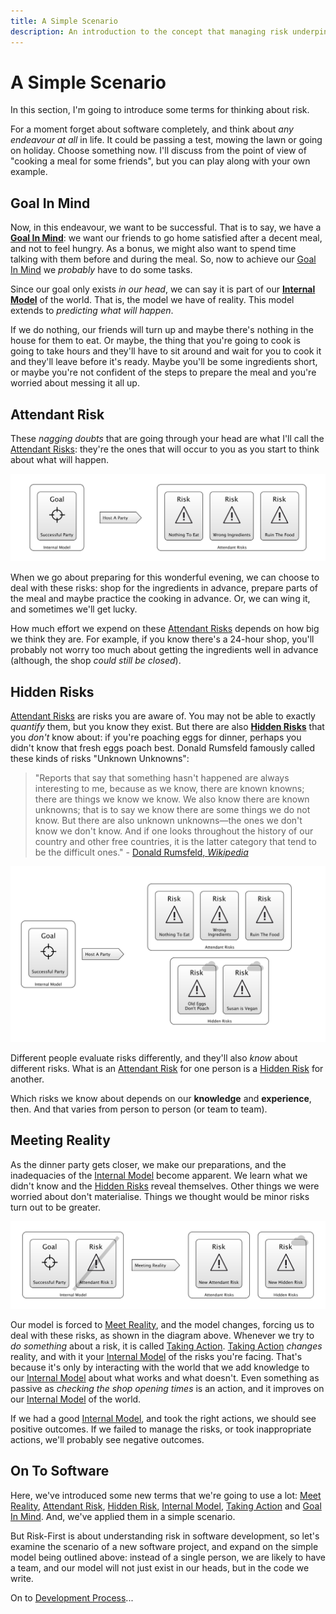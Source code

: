 ```yaml
---
title: A Simple Scenario
description: An introduction to the concept that managing risk underpins all activity on projects.
---
```


# A Simple Scenario

In this section, I'm going to introduce some terms for thinking about risk.

For a moment forget about software completely, and think about _any endeavour at all_ in life.  It could be passing a test, mowing the lawn or going on holiday.  Choose something now.   I'll discuss from the point of view of "cooking a meal for some friends", but you can play along with your own example.  

## Goal In Mind

Now, in this endeavour, we want to be successful.  That is to say, we have a **[Goal In Mind](Glossary#Goal-In-Mind)**:  we want our friends to go home satisfied after a decent meal, and not to feel hungry.   As a bonus, we might also want to spend time talking with them before and during the meal.  So, now to achieve our [Goal In Mind](Glossary#Goal-In-Mind) we *probably* have to do some tasks.  

Since our goal only exists _in our head_, we can say it is part of our **[Internal Model](Glossary#Internal-model)** of the world.  That is, the model we have of reality.  This model extends to _predicting what will happen_.

If we do nothing, our friends will turn up and maybe there's nothing in the house for them to eat.   Or maybe, the thing that you're going to cook is going to take hours and they'll have to sit around and wait for you to cook it and they'll leave before it's ready.  Maybe you'll be some ingredients short, or maybe you're not confident of the steps to prepare the meal and you're worried about messing it all up.  

## Attendant Risk

These _nagging doubts_ that are going through your head are what I'll call the [Attendant Risks](Glossary#attendant-risk):  they're the ones that will occur to you as you start to think about what will happen. 

![Goal In Mind, with the risks you know about](images/generated/introduction/goal_in_mind.png)

When we go about preparing for this wonderful evening, we can choose to deal with these risks:  shop for the ingredients in advance, prepare parts of the meal and maybe practice the cooking in advance.  Or, we can wing it, and sometimes we'll get lucky.

How much effort we expend on these [Attendant Risks](Glossary#attendant-risk) depends on how big we think they are.  For example, if you know there's a 24-hour shop, you'll probably not worry too much about getting the ingredients well in advance (although, the shop _could still be closed_).

## Hidden Risks

[Attendant Risks](Glossary#attendant-risk) are risks you are aware of.  You may not be able to exactly _quantify_ them, but you know they exist.  But there are also **[Hidden Risks](Glossary#attendant-risk)** that you _don't_ know about: if you're poaching eggs for dinner, perhaps you didn't know that fresh eggs poach best.  Donald Rumsfeld famously called these kinds of risks "Unknown Unknowns":

> "Reports that say that something hasn't happened are always interesting to me, because as we know, there are known knowns; there are things we know we know. We also know there are known unknowns; that is to say we know there are some things we do not know. But there are also unknown unknowns—the ones we don't know we don't know. And if one looks throughout the history of our country and other free countries, it is the latter category that tend to be the difficult ones." - [Donald Rumsfeld, _Wikipedia_](https://en.wikipedia.org/wiki/There_are_known_knowns)

![Goal In Mind, the risks you know about and the ones you don't](images/generated/introduction/hidden_risks.png)

Different people evaluate risks differently, and they'll also _know_ about different risks.  What is an [Attendant Risk](Glossary#attendant-risk) for one person is a [Hidden Risk](Glossary#attendant-risk) for another.     

Which risks we know about depends on our **knowledge** and **experience**, then. <!-- tweet-end --> And that varies from person to person (or team to team).  

## Meeting Reality

As the dinner party gets closer, we make our preparations, and the inadequacies of the [Internal Model](Glossary#Internal-Model) become apparent.  We learn what we didn't know and the [Hidden Risks](Glossary#hidden-risk) reveal themselves.  Other things we were worried about don't materialise.  Things we thought would be minor risks turn out to be greater.   

![How Taking Action affects Reality, and also changes your Internal Model](images/generated/introduction/model_vs_reality.png)

Our model is forced to [Meet Reality](Glossary#meet-reality), and the model changes,  forcing us to deal with these risks, as shown in the diagram above.  Whenever we try to _do something_ about a risk, it is called [Taking Action](Glossary#taking-action).  [Taking Action](Glossary#taking-action) _changes_ reality, and with it your [Internal Model](Glossary#internal-model) of the risks you're facing.  That's because it's only by interacting with the world that we add knowledge to our [Internal Model](Glossary#internal-model) about what works and what doesn't.  Even something as passive as _checking the shop opening times_ is an action, and it improves on our [Internal Model](Glossary#internal-model) of the world.

If we had a good [Internal Model](Glossary#Internal-Model), and took the right actions, we should see positive outcomes.  If we failed to manage the risks, or took inappropriate actions, we'll probably see negative outcomes.

## On To Software

Here, we've introduced some new terms that we're going to use a lot:  [Meet Reality](Glossary#meet-reality), [Attendant Risk](Glossary#attendant-risk), [Hidden Risk](Glossary#attendant-risk), [Internal Model](Glossary#Internal-model), [Taking Action](Glossary#taking-action) and [Goal In Mind](Glossary#Goal-In-Mind).  And, we've applied them in a simple scenario.

But Risk-First is about understanding risk in software development, so let's examine the scenario of a new software project, and expand on the simple model being outlined above:  instead of a single person, we are likely to have a team, and our model will not just exist in our heads, but in the code we write.  

On to [Development Process](Development-Process)...
